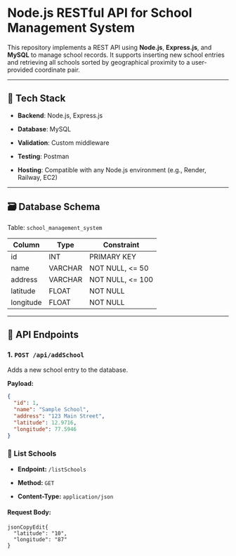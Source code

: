 # Node.js RESTful API for School Management System

This repository implements a REST API using **Node.js**, **Express.js**, and **MySQL** to manage school records. It supports inserting new school entries and retrieving all schools sorted by geographical proximity to a user-provided coordinate pair.

---

 
## 🧱 Tech Stack

- **Backend**: Node.js, Express.js
    
- **Database**: MySQL
    
- **Validation**: Custom middleware
    
- **Testing**: Postman
    
- **Hosting**: Compatible with any Node.js environment (e.g., Render, Railway, EC2)
    

---

## 🗃️ Database Schema

Table: `school_management_system`

| Column | Type | Constraint |
| --- | --- | --- |
| id | INT | PRIMARY KEY |
| name | VARCHAR | NOT NULL, <= 50 |
| address | VARCHAR | NOT NULL, <= 100 |
| latitude | FLOAT | NOT NULL |
| longitude | FLOAT | NOT NULL |

 
  

---

## 📡 API Endpoints

### 1\. `POST /api/addSchool`

Adds a new school entry to the database.

**Payload:**

``` json
{
  "id": 1,
  "name": "Sample School",
  "address": "123 Main Street",
  "latitude": 12.9716,
  "longitude": 77.5946
}

 ```

### 🔹 List Schools

- **Endpoint:** `/listSchools`
    
- **Method:** `GET`
    
- **Content-Type:** `application/json`
    

#### Request Body:

```
jsonCopyEdit{
  "latitude": "10",
  "longitude": "87"
}

 ```
